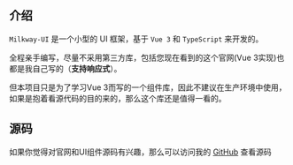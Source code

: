 
## 介绍
`Milkway-UI` 是一个小型的 UI 框架，基于 `Vue 3` 和 `TypeScript` 来开发的。

全程亲手编写，尽量不采用第三方库，包括您现在看到的这个官网(Vue 3实现)也都是我自己写的（**支持响应式**）。


但本项目只是为了学习Vue 3而写的一个组件库，因此不建议在生产环境中使用，如果是抱着看源代码的目的来的，那么这个库还是值得一看的。

## 源码
如果你觉得对官网和UI组件源码有兴趣，那么可以访问我的 [GitHub](https://github.com/Waymilk/Milkway-UI/tree/master) 查看源码


